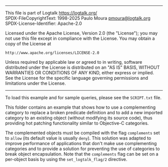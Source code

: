 ________________________________________________________________________

This file is part of Logtalk <https://logtalk.org/>  
SPDX-FileCopyrightText: 1998-2025 Paulo Moura <pmoura@logtalk.org>  
SPDX-License-Identifier: Apache-2.0

Licensed under the Apache License, Version 2.0 (the "License");
you may not use this file except in compliance with the License.
You may obtain a copy of the License at

    http://www.apache.org/licenses/LICENSE-2.0

Unless required by applicable law or agreed to in writing, software
distributed under the License is distributed on an "AS IS" BASIS,
WITHOUT WARRANTIES OR CONDITIONS OF ANY KIND, either express or implied.
See the License for the specific language governing permissions and
limitations under the License.
________________________________________________________________________


To load this example and for sample queries, please see the `SCRIPT.txt`
file.

This folder contains an example that shows how to use a complementing
category to replace a broken predicate definition and to add a new imported
category to an existing object (without modifying its source code), thus
providing hot patching functionality similar to Objective-C categories.

The complemented objects must be compiled with the flag `complements` set
to `allow` (its default value is usually `deny`). This solution was adapted
to improve performance of applications that don't make use complementing
categories and to provide a solution for preventing the use of categories
to break object encapsulation. Note that the `complements` flag can be set
on a per-object basis by using the `set_logtalk_flag/2` directive.

